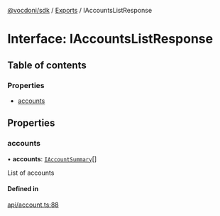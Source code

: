 [@vocdoni/sdk](/sdk) / [Exports](../modules) / IAccountsListResponse

# Interface: IAccountsListResponse

## Table of contents

### Properties

- [accounts](IAccountsListResponse#accounts)

## Properties

### accounts

• **accounts**: [`IAccountSummary`](../modules#iaccountsummary)[]

List of accounts

#### Defined in

[api/account.ts:88](https://github.com/vocdoni/vocdoni-sdk/blob/9e24a20/src/api/account.ts#L88)
